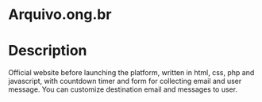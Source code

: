 # Arquivo.ong.br

# Description
Official website before launching the platform, written in html, css, php and javascript, with countdown timer and form for collecting email and user message. You can customize destination email and messages to user.

